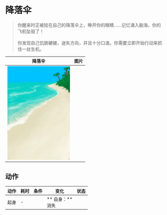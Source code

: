 # 降落伞  
> 你醒来时正被挂在自己的降落伞上，睁开你的眼睛……记忆涌入脑海，你的飞机坠毁了！<br><br>你发现自己饥肠辘辘，迷失方向，并且十分口渴。你需要立即开始行动来抓住一丝生机。  
  
  降落伞  |   图片   
 ----  |  ----:   
   |  <img decoding="async" src="Sprite/Beach.png" href="a.md" style="max-width:300px;max-height:300px;">   
  
## 动作  
动作  |  耗时  |  条件  |  变化  |  状态  
----  |  ----  |  ----  |  ----  |  ----  
起身<br>  |  -  |    |  ** 自身：**<br>消失  |    


<script>document.title="降落伞 - 卡牌生存百科 Card Survival Wiki";</script>